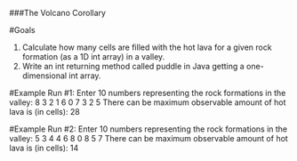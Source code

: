 ###The Volcano Corollary

#Goals

1. Calculate how many cells are filled with the hot lava for a given rock formation (as a 1D 
int array) in a valley.
2. Write an int returning method called puddle in Java getting a one-dimensional int array.

#Example Run #1:
Enter 10 numbers representing the rock formations in the valley:
8 3 2 1 6 0 7 3 2 5
There can be maximum observable amount of hot lava is (in cells): 28

#Example Run #2:
Enter 10 numbers representing the rock formations in the valley:
5 3 4 4 6 8 0 8 5 7
There can be maximum observable amount of hot lava is (in cells): 14
